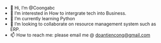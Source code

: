 - 👋 Hi, I’m @Coongabc
- 👀 I’m interested in How to intergrate tech into Business.
- 🌱 I’m currently learning Python
- 💞️ I’m looking to collaborate on resource management system such as ERP.
- 📫 How to reach me: please email me @ doantiencong@gmail.com

<!---
Coongabc/Coongabc is a ✨ special ✨ repository because its `README.md` (this file) appears on your GitHub profile.
You can click the Preview link to take a look at your changes.
--->
